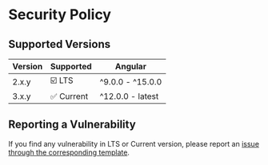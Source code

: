 # Security Policy

## Supported Versions

| Version | Supported  | Angular          |
| ------- | ---------- | ---------------- |
| 2.x.y   | ☑️ LTS     | ^9.0.0 - ^15.0.0 |
| 3.x.y   | ✅ Current | ^12.0.0 - latest |

## Reporting a Vulnerability

If you find any vulnerability in LTS or Current version, please report an
[issue through the corresponding template](https://github.com/taiga-family/taiga-ui/issues/new/choose).
